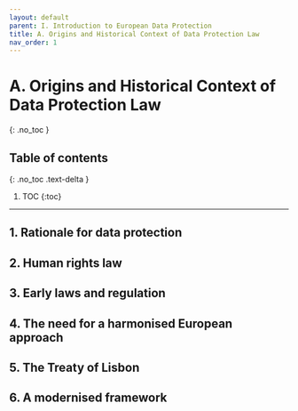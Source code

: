 ```yaml
---
layout: default
parent: I. Introduction to European Data Protection
title: A. Origins and Historical Context of Data Protection Law
nav_order: 1
---
```


# A. Origins and Historical Context of Data Protection Law
{: .no_toc }

## Table of contents
{: .no_toc .text-delta }

1. TOC
{:toc}
---

## 1. Rationale for data protection
## 2. Human rights law
## 3. Early laws and regulation
## 4. The need for a harmonised European approach
## 5. The Treaty of Lisbon
## 6. A modernised framework


